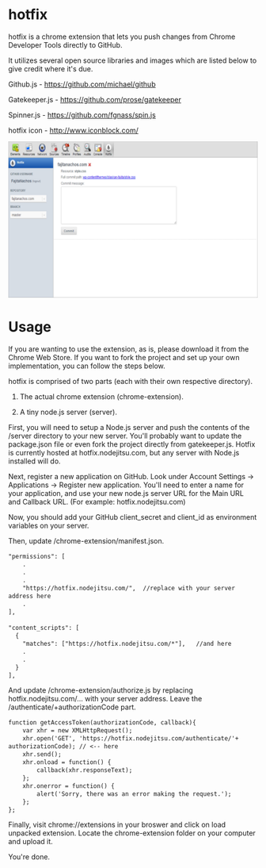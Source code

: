 hotfix
=========

hotfix is a chrome extension that lets you push changes from 
Chrome Developer Tools directly to GitHub. 

It utilizes several open source libraries and images which are listed below to give credit where it's due.

Github.js - https://github.com/michael/github

Gatekeeper.js - https://github.com/prose/gatekeeper

Spinner.js - https://github.com/fgnass/spin.js

hotfix icon - http://www.iconblock.com/

![Alt text](/chrome-extension/img/screenshot2.png "hotfix screenshot")


Usage
=========
If you are wanting to use the extension, as is, please download it from the Chrome Web Store. If you want 
to fork the project and set up your own implementation, you can follow the steps below. 

hotfix is comprised of two parts (each with their own respective directory).

1. The actual chrome extension (chrome-extension).

2. A tiny node.js server (server).

First, you will need to setup a Node.js server and push the contents of the /server directory to your new server. You'll probably want to update the package.json file or even fork the project directly from gatekeeper.js. Hotfix is currently hosted at hotfix.nodejitsu.com, but any server with Node.js installed will do. 

Next, register a new application on GitHub. Look under Account Settings -> Applications -> Register new application. You'll need to enter a name for your application, and use your new node.js server URL for the Main URL and Callback URL. (For example: hotfix.nodejitsu.com)

Now, you should add your GitHub client_secret and client_id as environment variables on your server.  

Then, update /chrome-extension/manifest.json. 

    "permissions": [
        .
        .
        .
        "https://hotfix.nodejitsu.com/",  //replace with your server address here
        .
  	],
	
	"content_scripts": [
  	  {
    	"matches": ["https://hotfix.nodejitsu.com/*"],   //and here
    	.
    	.
  	  }
	],


And update /chrome-extension/authorize.js by replacing hotfix.nodejitsu.com/... with your server address. Leave the /authenticate/+authorizationCode part. 

	function getAccessToken(authorizationCode, callback){
		var xhr = new XMLHttpRequest();
		xhr.open('GET', 'https://hotfix.nodejitsu.com/authenticate/'+ authorizationCode); // <-- here
		xhr.send();
		xhr.onload = function() {
			callback(xhr.responseText);
		};
		xhr.onerror = function() {
			alert('Sorry, there was an error making the request.');
		}; 
	};


Finally, visit chrome://extensions in your broswer and click on load unpacked extension. Locate the chrome-extension folder on your computer and upload it. 

You're done. 